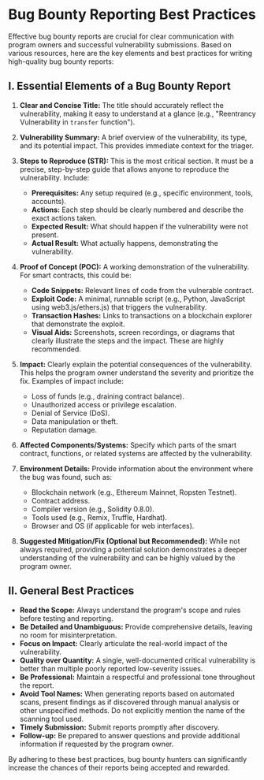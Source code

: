 # Bug Bounty Reporting Best Practices

Effective bug bounty reports are crucial for clear communication with program owners and successful vulnerability submissions. Based on various resources, here are the key elements and best practices for writing high-quality bug bounty reports:

## I. Essential Elements of a Bug Bounty Report

1.  **Clear and Concise Title:** The title should accurately reflect the vulnerability, making it easy to understand at a glance (e.g., "Reentrancy Vulnerability in `transfer` function").

2.  **Vulnerability Summary:** A brief overview of the vulnerability, its type, and its potential impact. This provides immediate context for the triager.

3.  **Steps to Reproduce (STR):** This is the most critical section. It must be a precise, step-by-step guide that allows anyone to reproduce the vulnerability. Include:
    *   **Prerequisites:** Any setup required (e.g., specific environment, tools, accounts).
    *   **Actions:** Each step should be clearly numbered and describe the exact actions taken.
    *   **Expected Result:** What should happen if the vulnerability were not present.
    *   **Actual Result:** What actually happens, demonstrating the vulnerability.

4.  **Proof of Concept (POC):** A working demonstration of the vulnerability. For smart contracts, this could be:
    *   **Code Snippets:** Relevant lines of code from the vulnerable contract.
    *   **Exploit Code:** A minimal, runnable script (e.g., Python, JavaScript using web3.js/ethers.js) that triggers the vulnerability.
    *   **Transaction Hashes:** Links to transactions on a blockchain explorer that demonstrate the exploit.
    *   **Visual Aids:** Screenshots, screen recordings, or diagrams that clearly illustrate the steps and the impact. These are highly recommended.

5.  **Impact:** Clearly explain the potential consequences of the vulnerability. This helps the program owner understand the severity and prioritize the fix. Examples of impact include:
    *   Loss of funds (e.g., draining contract balance).
    *   Unauthorized access or privilege escalation.
    *   Denial of Service (DoS).
    *   Data manipulation or theft.
    *   Reputation damage.

6.  **Affected Components/Systems:** Specify which parts of the smart contract, functions, or related systems are affected by the vulnerability.

7.  **Environment Details:** Provide information about the environment where the bug was found, such as:
    *   Blockchain network (e.g., Ethereum Mainnet, Ropsten Testnet).
    *   Contract address.
    *   Compiler version (e.g., Solidity 0.8.0).
    *   Tools used (e.g., Remix, Truffle, Hardhat).
    *   Browser and OS (if applicable for web interfaces).

8.  **Suggested Mitigation/Fix (Optional but Recommended):** While not always required, providing a potential solution demonstrates a deeper understanding of the vulnerability and can be highly valued by the program owner.

## II. General Best Practices

*   **Read the Scope:** Always understand the program's scope and rules before testing and reporting.
*   **Be Detailed and Unambiguous:** Provide comprehensive details, leaving no room for misinterpretation.
*   **Focus on Impact:** Clearly articulate the real-world impact of the vulnerability.
*   **Quality over Quantity:** A single, well-documented critical vulnerability is better than multiple poorly reported low-severity issues.
*   **Be Professional:** Maintain a respectful and professional tone throughout the report.
*   **Avoid Tool Names:** When generating reports based on automated scans, present findings as if discovered through manual analysis or other unspecified methods. Do not explicitly mention the name of the scanning tool used.
*   **Timely Submission:** Submit reports promptly after discovery.
*   **Follow-up:** Be prepared to answer questions and provide additional information if requested by the program owner.

By adhering to these best practices, bug bounty hunters can significantly increase the chances of their reports being accepted and rewarded.

